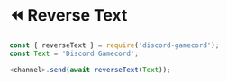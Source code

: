# ⏪ Reverse Text

```js
const { reverseText } = require('discord-gamecord');
const Text = 'Discord Gamecord';

<channel>.send(await reverseText(Text));
```